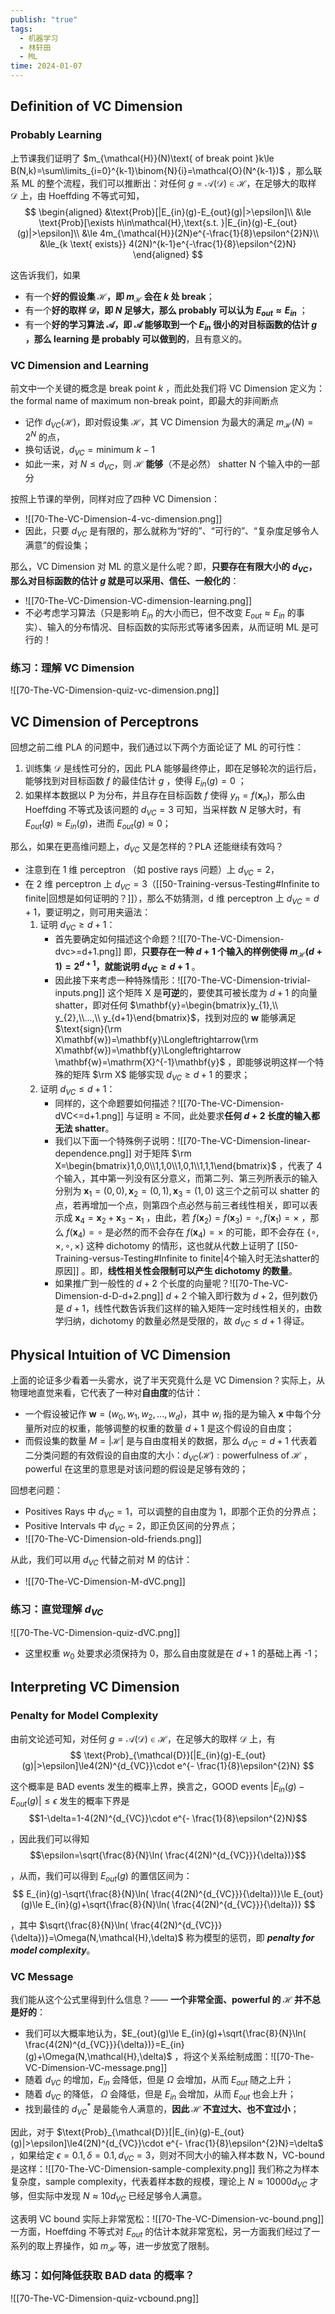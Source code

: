 ```yaml
---
publish: "true"
tags:
  - 机器学习
  - 林轩田
  - ML
time: 2024-01-07
---
```

## Definition of VC Dimension

### Probably Learning

上节课我们证明了 $m_{\mathcal{H}}(N)\text{ of break point }k\le B(N,k)=\sum\limits_{i=0}^{k-1}\binom{N}{i}=\mathcal{O}(N^{k-1})$ ，那么联系 ML 的整个流程，我们可以推断出：对任何 $g=\mathcal{A}(\mathcal{D})\in\mathcal{H}$，在足够大的取样 $\mathcal{D}$ 上，由 Hoeffding 不等式可知，
$$
\begin{aligned}
&\text{Prob}[|E_{in}(g)-E_{out}(g)|>\epsilon]\\
&\le \text{Prob}[\exists h\in\mathcal{H},\text{s.t. }|E_{in}(g)-E_{out}(g)|>\epsilon]\\
&\le 4m_{\mathcal{H}}(2N)e^{-\frac{1}{8}\epsilon^{2}N}\\
&\le_{k \text{ exists}} 4(2N)^{k-1}e^{-\frac{1}{8}\epsilon^{2}N}
\end{aligned}
$$

这告诉我们，如果
- 有一个**好的假设集 $\mathcal{H}$，即 $m_{\mathcal{H}}$ 会在 *k* 处 break**；
- 有一个**好的取样 $\mathcal{D}$，即 *N* 足够大，那么 probably 可以认为 $E_{out}\approx E_{in}$** ；
- 有一个**好的学习算法 $\mathcal{A}$，即 $\mathcal{A}$ 能够取到一个 $E_{in}$ 很小的对目标函数的估计 *g* ，那么 learning 是 probably 可以做到的**，且有意义的。

### VC Dimension and Learning

前文中一个关键的概念是 break point *k* ，而此处我们将 VC Dimension 定义为：the formal name of maximum non-break point，即最大的非间断点
- 记作 $d_{VC}(\mathcal{H})$，即对假设集 $\mathcal{H}$，其 VC Dimension 为最大的满足 $m_{\mathcal{H}}(N)=2^N$ 的点，
- 换句话说，$d_{VC}=\text{minimum } k-1$
- 如此一来，对 $N\le d_{VC}$，则 $\mathcal{H}$ **能够**（不是必然） shatter N 个输入中的一部分

按照上节课的举例，同样对应了四种 VC Dimension：
- ![[70-The-VC-Dimension-4-vc-dimension.png]]
- 因此，只要 $d_{VC}$ 是有限的，那么就称为“好的”、“可行的”、“复杂度足够令人满意”的假设集；

那么，VC Dimension 对 ML 的意义是什么呢？即，**只要存在有限大小的 $d_{VC}$，那么对目标函数的估计 *g* 就是可以采用、信任、一般化的**：
- ![[70-The-VC-Dimension-VC-dimension-learning.png]]
- 不必考虑学习算法（只是影响 $E_{in}$ 的大小而已，但不改变 $E_{out}\approx E_{in}$ 的事实）、输入的分布情况、目标函数的实际形式等诸多因素，从而证明 ML 是可行的！

### 练习：理解 VC Dimension

![[70-The-VC-Dimension-quiz-vc-dimension.png]]

## VC Dimension of Perceptrons

回想之前二维 PLA 的问题中，我们通过以下两个方面论证了 ML 的可行性：
1. 训练集 $\mathcal{D}$ 是线性可分的，因此 PLA 能够最终停止，即在足够轮次的运行后，能够找到对目标函数 *f* 的最佳估计 *g* ，使得 $E_{in}(g)=0$ ；
2. 如果样本数据以 P 为分布，并且存在目标函数 *f* 使得 $y_{n}=f(\mathbf{x}_{n})$，那么由 Hoeffding 不等式及该问题的 $d_{VC}=3$ 可知，当采样数 *N* 足够大时，有 $E_{out}(g)\approx E_{in}(g)$，进而 $E_{out}(g)\approx 0$；

那么，如果在更高维问题上，$d_{VC}$ 又是怎样的？PLA 还能继续有效吗？
- 注意到在 1 维 perceptron （如 postive rays 问题）上 $d_{VC}=2$，
- 在 2 维 perceptron 上 $d_{VC}=3$（[[50-Training-versus-Testing#Infinite to finite|回想是如何证明的？]]），那么不妨猜测，d 维 perceptron 上 $d_{VC}=d+1$，要证明之，则可用夹逼法：
	1. 证明 $d_{VC}\ge d+1$：
		- 首先要确定如何描述这个命题？![[70-The-VC-Dimension-dvc>=d+1.png]] 即，**只要存在一种 $d+1$ 个输入的样例使得 $m_{\mathcal{H}}(d+1)=2^{d+1}$，就能说明 $d_{VC}\ge d+1$** 。
		- 因此接下来考虑一种特殊情形：![[70-The-VC-Dimension-trivial-inputs.png]] 这个矩阵 $\mathrm{X}$ 是**可逆**的，要使其可被长度为 $d+1$ 的向量 shatter，即对任何 $\mathbf{y}=\begin{bmatrix}y_{1},\\ y_{2},\\...,\\ y_{d+1}\end{bmatrix}$，找到对应的 $\mathbf{w}$ 能够满足 $\text{sign}(\rm X\mathbf{w})=\mathbf{y}\Longleftrightarrow(\rm X\mathbf{w})=\mathbf{y}\Longleftrightarrow \mathbf{w}=\mathrm{X}^{-1}\mathbf{y}$ ，即能够说明这样一个特殊的矩阵 $\rm X$ 能够实现 $d_{VC}\ge d+1$ 的要求；
	2. 证明 $d_{VC}\le d+1$：
		- 同样的，这个命题要如何描述？![[70-The-VC-Dimension-dVC<=d+1.png]] 与证明 ≥ 不同，此处要求**任何 $d+2$ 长度的输入都无法 shatter**。
		- 我们以下面一个特殊例子说明：![[70-The-VC-Dimension-linear-dependence.png]] 对于矩阵 $\rm X=\begin{bmatrix}1,0,0\\1,1,0\\1,0,1\\1,1,1\end{bmatrix}$ ，代表了 4 个输入，其中第一列没有区分意义，而第二列、第三列所表示的输入分别为 $\mathbf{x}_{1}=(0,0), \mathbf{x}_{2}=(0,1), \mathbf{x}_{3}=(1,0)$ 这三个之前可以 shatter 的点，若再增加一个点，则第四个点必然与前三者线性相关，即可以表示成 $\mathbf{x}_{4}=\mathbf{x}_{2}+\mathbf{x}_{3}-\mathbf{x}_{1}$ ，由此，若 $f(\mathbf{x}_{2})=f(\mathbf{x}_{3})=\circ,f(\mathbf{x}_{1})=\times$ ，那么 $f(\mathbf{x}_{4})=\circ$ 是必然的而不会存在 $f(\mathbf{x}_{4})=\times$ 的可能，即不会存在 $\{\circ,\times,\circ,\times\}$ 这种 dichotomy 的情形，这也就从代数上证明了 [[50-Training-versus-Testing#Infinite to finite|4个输入时无法shatter的原因]] 。即，**线性相关性会限制可以产生 dichotomy 的数量**。
		- 如果推广到一般性的 $d+2$ 个长度的向量呢？![[70-The-VC-Dimension-d-D-d+2.png]] $d+2$ 个输入即行数为 $d+2$，但列数仍是 $d+1$，线性代数告诉我们这样的输入矩阵一定时线性相关的，由数学归纳，dichotomy 的数量必然是受限的，故 $d_{VC}\le d+1$ 得证。

## Physical Intuition of VC Dimension

上面的论证多少看着一头雾水，说了半天究竟什么是 VC Dimension？实际上，从物理地直觉来看，它代表了一种对**自由度**的估计：
- 一个假设被记作 $\mathbf{w}=(w_{0},w_{1},w_{2},...,w_{d})$，其中 $w_{i}$ 指的是为输入 $\mathbf{x}$ 中每个分量所对应的权重，能够调整的权重的数量 $d+1$ 是这个假设的自由度；
- 而假设集的数量 $M=|\mathcal{H}|$ 是与自由度相关的数据，那么 $d_{VC}=d+1$ 代表着二分类问题的有效假设的自由度的大小：$d_{VC}(\mathcal{H}):\text{powerfulness of }\mathcal{H}$ ，powerful 在这里的意思是对该问题的假设是足够有效的；

回想老问题：
- Positives Rays 中 $d_{VC}=1$，可以调整的自由度为 1，即那个正负的分界点；
- Positive Intervals 中 $d_{VC}=2$，即正负区间的分界点；
- ![[70-The-VC-Dimension-old-friends.png]]

从此，我们可以用 $d_{VC}$ 代替之前对 M 的估计：
- ![[70-The-VC-Dimension-M-dVC.png]]

### 练习：直觉理解 $d_{VC}$

![[70-The-VC-Dimension-quiz-dVC.png]]
- 这里权重 $w_0$ 处要求必须保持为 0，那么自由度就是在 $d+1$ 的基础上再 -1；

## Interpreting VC Dimension

### Penalty for Model Complexity

由前文论述可知，对任何 $g=\mathcal{A}(\mathcal{D})\in\mathcal{H}$，在足够大的取样 $\mathcal{D}$ 上，有
$$
\text{Prob}_{\mathcal{D}}[|E_{in}(g)-E_{out}(g)|>\epsilon]\le4(2N)^{d_{VC}}\cdot e^{- \frac{1}{8}\epsilon^{2}N}
$$

这个概率是 BAD events 发生的概率上界，换言之，GOOD events $|E_{in}(g)-E_{out}(g)|\le\epsilon$ 发生的概率下界是
$$1-\delta=1-4(2N)^{d_{VC}}\cdot e^{- \frac{1}{8}\epsilon^{2}N}$$

，因此我们可以得知
$$\epsilon=\sqrt{\frac{8}{N}\ln( \frac{4(2N)^{d_{VC}}}{\delta})}$$

，从而，我们可以得到 $E_{out}(g)$ 的置信区间为：
$$
E_{in}(g)-\sqrt{\frac{8}{N}\ln( \frac{4(2N)^{d_{VC}}}{\delta})}\le E_{out}(g)\le E_{in}(g)+\sqrt{\frac{8}{N}\ln( \frac{4(2N)^{d_{VC}}}{\delta})}
$$

，其中 $\sqrt{\frac{8}{N}\ln( \frac{4(2N)^{d_{VC}}}{\delta})}=\Omega(N,\mathcal{H},\delta)$ 称为模型的惩罚，即 ***penalty for model complexity***。

### VC Message

我们能从这个公式里得到什么信息？—— **一个非常全面、powerful 的 $\mathcal{H}$ 并不总是好的**：
- 我们可以大概率地认为，$E_{out}(g)\le E_{in}(g)+\sqrt{\frac{8}{N}\ln( \frac{4(2N)^{d_{VC}}}{\delta})}=E_{in}(g)+\Omega(N,\mathcal{H},\delta)$ ，将这个关系绘制成图：![[70-The-VC-Dimension-VC-message.png]]
- 随着 $d_{VC}$ 的增加，$E_{in}$ 会降低，但是 $\Omega$ 会增加，从而 $E_{out}$ 随之上升；
- 随着 $d_{VC}$ 的降低， $\Omega$ 会降低，但是 $E_{in}$ 会增加，从而 $E_{out}$ 也会上升；
- 找到最佳的 $d_{VC}^{*}$ 是最能令人满意的，**因此 $\mathcal{H}$ 不宜过大、也不宜过小**；

因此，对于 $\text{Prob}_{\mathcal{D}}[|E_{in}(g)-E_{out}(g)|>\epsilon]\le4(2N)^{d_{VC}}\cdot e^{- \frac{1}{8}\epsilon^{2}N}=\delta$ ，如果给定 $\epsilon=0.1,\delta=0.1,d_{VC}=3$，则对不同大小的输入样本数 N，VC-bound 是这样：![[70-The-VC-Dimension-sample-complexity.png]] 我们称之为样本复杂度，sample complexity，代表着样本数的规模，理论上 $N\approx10000d_{VC}$ 才够，但实际中发现 $N\approx10d_{VC}$ 已经足够令人满意。

这表明 VC bound 实际上非常宽松：![[70-The-VC-Dimension-vc-bound.png]] 一方面，Hoeffding 不等式对 $E_{out}$ 的估计本就非常宽松，另一方面我们经过了一系列的取上界操作，如 $m_{\mathcal{H}}$ 等，进一步放宽了限制。

### 练习：如何降低获取 BAD data 的概率？

![[70-The-VC-Dimension-quiz-vcbound.png]]